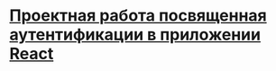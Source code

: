 # [Проектная работа посвященная аутентификации в приложении React](https://rudokopov.github.io/react-mesto-auth/)
